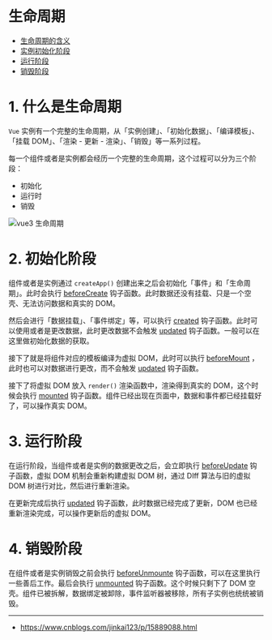 # 生命周期

- [生命周期的含义](#1-什么是生命周期)
- [实例初始化阶段](#2-初始化阶段)
- [运行阶段](#3-运行阶段)
- [销毁阶段](#4-销毁阶段)

# 1. 什么是生命周期

`Vue` 实例有一个完整的生命周期，从「实例创建」、「初始化数据」、「编译模板」、「挂载 DOM」、「渲染 - 更新 - 渲染」、「销毁」等一系列过程。

每一个组件或者是实例都会经历一个完整的生命周期，这个过程可以分为三个阶段：

- 初始化
- 运行时
- 销毁



![vue3 生命周期](https://segmentfault.com/img/bVcQPOF)



# 2. 初始化阶段

组件或者是实例通过 `createApp()` 创建出来之后会初始化「事件」和「生命周期」。此时会执行 [beforeCreate]()  钩子函数。此时数据还没有挂载、只是一个空壳、无法访问数据和真实的 DOM。

然后会进行「数据挂载」、「事件绑定」等，可以执行 [created]() 钩子函数。此时可以使用或者是更改数据，此时更改数据不会触发 [updated]() 钩子函数。一般可以在这里做初始化数据的获取。

接下了就是将组件对应的模板编译为虚拟 DOM，此时可以执行 [beforeMount]() ，此时也可以对数据进行更改，而不会触发 [updated]() 钩子函数。

接下了将虚拟 DOM 放入 `render()` 渲染函数中，渲染得到真实的 DOM，这个时候会执行 [mounted]() 钩子函数。组件已经出现在页面中，数据和事件都已经挂载好了，可以操作真实 DOM。

# 3. 运行阶段

在运行阶段，当组件或者是实例的数据更改之后，会立即执行 [beforeUpdate]() 钩子函数，虚拟 DOM 机制会重新构建虚拟 DOM 树，通过 DIff 算法与旧的虚拟 DOM 树进行对比，然后进行重新渲染。

 在更新完成后执行 [updated]() 钩子函数，此时数据已经完成了更新，DOM 也已经重新渲染完成，可以操作更新后的虚拟 DOM。

# 4. 销毁阶段

在组件或者是实例销毁之前会执行 [beforeUnmounte]() 钩子函数，可以在这里执行一些善后工作。最后会执行 [unmounted]() 钩子函数。这个时候只剩下了 DOM 空壳。组件已被拆解，数据绑定被卸除，事件监听器被移除，所有子实例也统统被销毁。



****

- https://www.cnblogs.com/jinkai123/p/15889088.html